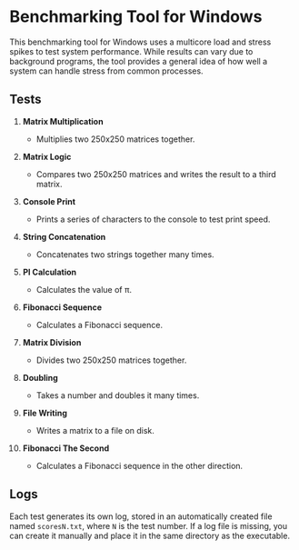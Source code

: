 # **Benchmarking Tool for Windows**

This benchmarking tool for Windows uses a multicore load and stress spikes to test system performance. While results can vary due to background programs, the tool provides a general idea of how well a system can handle stress from common processes.

## **Tests**

1. **Matrix Multiplication**
    - Multiplies two 250x250 matrices together.

2. **Matrix Logic**
    - Compares two 250x250 matrices and writes the result to a third matrix.

3. **Console Print**
    - Prints a series of characters to the console to test print speed.

4. **String Concatenation**
    - Concatenates two strings together many times.

5. **PI Calculation**
    - Calculates the value of π.

6. **Fibonacci Sequence**
    - Calculates a Fibonacci sequence.

7. **Matrix Division**
    - Divides two 250x250 matrices together.

8. **Doubling**
    - Takes a number and doubles it many times.

9. **File Writing**
    - Writes a matrix to a file on disk.

10. **Fibonacci The Second**
    - Calculates a Fibonacci sequence in the other direction.

## **Logs**

Each test generates its own log, stored in an automatically created file named `scoresN.txt`, where `N` is the test number. If a log file is missing, you can create it manually and place it in the same directory as the executable.

